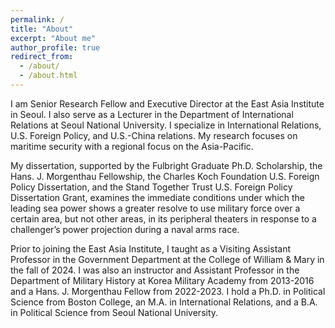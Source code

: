 ```yaml
---
permalink: /
title: "About"
excerpt: "About me"
author_profile: true
redirect_from: 
  - /about/
  - /about.html
---
```


I am Senior Research Fellow and Executive Director at the East Asia Institute in Seoul. I also serve as a Lecturer in the Department of International Relations at Seoul National University. I specialize in International Relations, U.S. Foreign Policy, and U.S.-China relations. My research focuses on maritime security with a regional focus on the Asia-Pacific. 
 
My dissertation, supported by the Fulbright Graduate Ph.D. Scholarship, the Hans. J. Morgenthau Fellowship, the Charles Koch Foundation U.S. Foreign Policy Dissertation, and the Stand Together Trust U.S. Foreign Policy Dissertation Grant, examines the immediate conditions under which the leading sea power shows a greater resolve to use military force over a certain area, but not other areas, in its peripheral theaters in response to a challenger’s power projection during a naval arms race. 

Prior to joining the East Asia Institute, I taught as a Visiting Assistant Professor in the Government Department at the College of William & Mary in the fall of 2024. I was also an instructor and Assistant Professor in the Department of Military History at Korea Military Academy from 2013-2016 and a Hans. J. Morgenthau Fellow from 2022-2023. I hold a Ph.D. in Political Science from Boston College, an M.A. in International Relations, and a B.A. in Political Science from Seoul National University.


